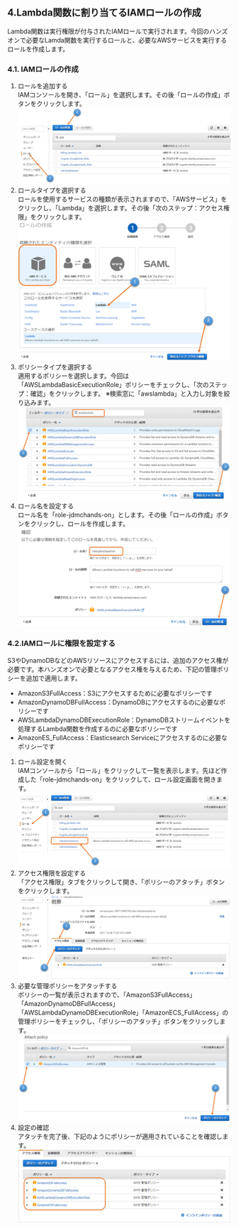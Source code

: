 ## 4.Lambda関数に割り当てるIAMロールの作成
Lambda関数は実行権限が付与されたIAMロールで実行されます。今回のハンズオンで必要なLamda関数を実行するロールと、必要なAWSサービスを実行するロールを作成します。

### 4.1. IAMロールの作成

1. ロールを追加する  
IAMコンソールを開き、「ロール」を選択します。その後「ロールの作成」ボタンをクリックします。  
![図4.1-1](https://github.com/mimopa/jdmc-aws-handson/blob/master/docs/img/4-IAM-1.png)
2. ロールタイプを選択する  
ロールを使用するサービスの種類が表示されますので、「AWSサービス」をクリックし、「Lambda」を選択します。その後「次のステップ：アクセス権限」をクリックします。
![図4.1-2](https://github.com/mimopa/jdmc-aws-handson/blob/master/docs/img/4-IAM-2.png)
3. ポリシータイプを選択する  
適用するポリシーを選択します。今回は「AWSLambdaBasicExecutionRole」ポリシーをチェックし、「次のステップ：確認」をクリックします。
※検索窓に「awslambda」と入力し対象を絞り込みます。  
![図4.1-3](https://github.com/mimopa/jdmc-aws-handson/blob/master/docs/img/4-IAM-3.png)
4. ロール名を設定する  
ロール名を「role-jdmchands-on」とします。その後「ロールの作成」ボタンをクリックし、ロールを作成します。  
![図4.1-4](https://github.com/mimopa/jdmc-aws-handson/blob/master/docs/img/4-IAM-4.png)

### 4.2.IAMロールに権限を設定する
S3やDynamoDBなどのAWSリソースにアクセスするには、追加のアクセス権が必要です。本ハンズオンで必要となるアクセス権を与えるため、下記の管理ポリシーを追加で適用します。
* AmazonS3FullAccess：S3にアクセスするために必要なポリシーです
* AmazonDynamoDBFullAccess：DynamoDBにアクセスするのに必要なポリシーです
* AWSLambdaDynamoDBExecutionRole：DynamoDBストリームイベントを処理するLambda関数を作成するのに必要なポリシーです
* AmazonES_FullAccess：Elasticsearch Serviceにアクセスするのに必要なポリシーです

1. ロール設定を開く  
IAMコンソールから「ロール」をクリックして一覧を表示します。先ほど作成した「role-jdmchands-on」をクリックして、ロール設定画面を開きます。  
![図4.2-1](https://github.com/mimopa/jdmc-aws-handson/blob/master/docs/img/4-IAM-5.png)
2. アクセス権限を設定する  
「アクセス権限」タブをクリックして開き、「ポリシーのアタッチ」ボタンをクリックします。  
![図4.2-2](https://github.com/mimopa/jdmc-aws-handson/blob/master/docs/img/4-IAM-6.png)
3. 必要な管理ポリシーをアタッチする  
ポリシーの一覧が表示されますので、「AmazonS3FullAccess」「AmazonDynamoDBFullAccess」「AWSLambdaDynamoDBExecutionRole」「AmazonECS_FullAccess」の管理ポリシーをチェックし、「ポリシーのアタッチ」ボタンをクリックします。  
![図4.2-3](https://github.com/mimopa/jdmc-aws-handson/blob/master/docs/img/4-IAM-7.png)
4. 設定の確認  
アタッチを完了後、下記のようにポリシーが適用されていることを確認します。  
![図4.2-4](https://github.com/mimopa/jdmc-aws-handson/blob/master/docs/img/4-IAM-8.png)